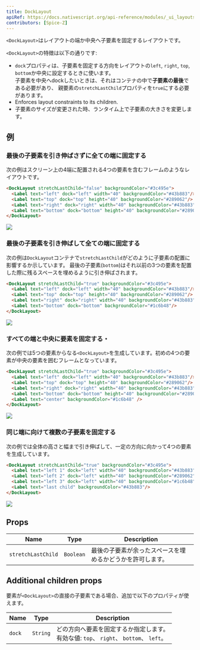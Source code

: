 ```yaml
---
title: DockLayout
apiRef: https://docs.nativescript.org/api-reference/modules/_ui_layouts_dock_layout_
contributors: [Spice-Z]
---
```


`<DockLayout>`はレイアウトの端か中央へ子要素を固定するレイアウトです。

`<DockLayout>`の特徴は以下の通りです:

* `dock`プロパティは、子要素を固定する方向をレイアウトの`left`, `right`, `top`, `bottom`か中央に設定するときに使います。<br/>子要素を中央へdockしたいときは、それはコンテナの中で**子要素の最後**である必要があり、 親要素の`stretchLastChild`プロパティを`true`にする必要があります。
* Enforces layout constraints to its children.
* 子要素のサイズが変更された時、ランタイム上で子要素の大きさを変更します。

## 例

### 最後の子要素を引き伸ばさずに全ての端に固定する

次の例はスクリーン上の4端に配置される4つの要素を含むフレームのようなレイアウトです。

```html
<DockLayout stretchLastChild="false" backgroundColor="#3c495e">
  <Label text="left" dock="left" width="40" backgroundColor="#43b883"/>
  <Label text="top" dock="top" height="40" backgroundColor="#289062"/>
  <Label text="right" dock="right" width="40" backgroundColor="#43b883"/>
  <Label text="bottom" dock="bottom" height="40" backgroundColor="#289062"/>
</DockLayout>
```
<img class="md:w-1/2 lg:w-1/3" src="https://art.nativescript-vue.org/layouts/dock_layout_no_stretch.svg" />

### 最後の子要素を引き伸ばして全ての端に固定する

次の例は`DockLayout`コンテナで`stretchLastChild`がどのように子要素の配置に影響するか示しています。 最後の子要素(`bottom`)はそれ以前の3つの要素を配置した際に残るスペースを埋めるように引き伸ばされます。

```html
<DockLayout stretchLastChild="true" backgroundColor="#3c495e">
  <Label text="left" dock="left" width="40" backgroundColor="#43b883"/>
  <Label text="top" dock="top" height="40" backgroundColor="#289062"/>
  <Label text="right" dock="right" width="40" backgroundColor="#43b883"/>
  <Label text="bottom" dock="bottom" backgroundColor="#1c6b48"/>
</DockLayout>
```
<img class="md:w-1/2 lg:w-1/3" src="https://art.nativescript-vue.org/layouts/dock_layout_stretch.svg" />

### すべての端と中央に要素を固定する・

次の例では5つの要素からなる`<DockLayout>`を生成しています。初めの4つの要素が中央の要素を囲むフレームとなっています。

```html
<DockLayout stretchLastChild="true" backgroundColor="#3c495e">
  <Label text="left" dock="left" width="40" backgroundColor="#43b883"/>
  <Label text="top" dock="top" height="40" backgroundColor="#289062"/>
  <Label text="right" dock="right" width="40" backgroundColor="#43b883"/>
  <Label text="bottom" dock="bottom" height="40" backgroundColor="#289062"/>
  <Label text="center" backgroundColor="#1c6b48" />
</DockLayout>
```
<img class="md:w-1/2 lg:w-1/3" src="https://art.nativescript-vue.org/layouts/dock_layout_all_sides_and_stretch.svg" />

### 同じ端に向けて複数の子要素を固定する

次の例では全体の高さと幅まで引き伸ばして、一定の方向に向かって4つの要素を生成しています。
 
```html
<DockLayout stretchLastChild="true" backgroundColor="#3c495e">
  <Label text="left 1" dock="left" width="40" backgroundColor="#43b883"/>
  <Label text="left 2" dock="left" width="40" backgroundColor="#289062"/>
  <Label text="left 3" dock="left" width="40" backgroundColor="#1c6b48"/>
  <Label text="last child" backgroundColor="#43b883"/>
</DockLayout>
```
<img class="md:w-1/2 lg:w-1/3" src="https://art.nativescript-vue.org/layouts/dock_layout_multiple_on_same_side.svg" />

## Props

| Name | Type | Description |
|------|------|-------------|
| `stretchLastChild` | `Boolean` | 最後の子要素が余ったスペースを埋めるかどうかを許可します。

## Additional children props

要素が`<DockLayout>`の直接の子要素である場合、追加で以下のプロパティが使えます。

| Name | Type | Description |
|------|------|-------------|
| `dock` | `String` | どの方向へ要素を固定するか指定します。<br/>有効な値: `top`、 `right`、 `bottom`、 `left`。
